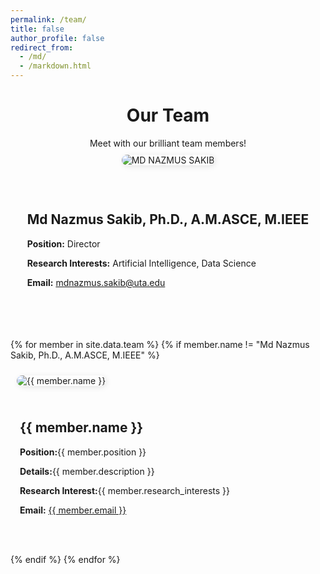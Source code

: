 ```yaml
---
permalink: /team/
title: false
author_profile: false
redirect_from: 
  - /md/
  - /markdown.html
---
```


<style>
    .profile-pic {
        max-width: 250px;
        height: auto;
        margin: 10px;
        border-radius: 10px;
        box-shadow: 2px 2px 10px rgba(0, 0, 0, 0.1);
    }

    .align-center, .align-left, .align-right {
        display: flex;
        align-items: center;
        gap: 20px;
        margin-bottom: 20px;
    }

    .align-center {
        flex-direction: column;
        text-align: center;
    }

    .align-left {
        flex-direction: row;
        text-align: left;
    }

    .align-right {
        flex-direction: row-reverse;
        text-align: right;
    }

    .info {
        max-width: 500px;
        padding: 15px;
        text-align: justify;
    }

    .btn {
        padding: 8px 12px;
        margin: 5px;
        border-radius: 5px;
        text-decoration: none;
        font-size: 1.1em;
        transition: all 0.3s ease;
    }

    .btn-blue { color: #007BFF; }
    .btn-green { color: #28a745; }
    .btn-red { color: #dc3545; }
    
    .btn:hover {
        transform: scale(1.1);
    }
</style>

<!-- Centered heading and intro text -->
<h1 style="text-align: center;">Our Team</h1>
<p style="text-align: center; max-width: 800px; margin: 0 auto;">
  Meet with our brilliant team members!
</p>

<div class="align-center">
    <img src="{{ '/images/MdNazmus_Sakib.jpg' | relative_url }}" alt="MD NAZMUS SAKIB" class="profile-pic">
    <div class="info">
        <h2>Md Nazmus Sakib, Ph.D., A.M.ASCE, M.IEEE</h2>
        <p><strong>Position:</strong> Director</p>
        <p><strong>Research Interests:</strong> Artificial Intelligence, Data Science</p>
        <p><strong>Email:</strong> <a href="mailto:mdnazmus.sakib@uta.edu">mdnazmus.sakib@uta.edu</a></p>
        <p>
            <a href="https://www.linkedin.com/in/md-nazmus-sakib-8b065124/" class="btn btn-blue"><i class="fab fa-linkedin"></i></a>
            <a href="https://scholar.google.com/citations?user=pK5cGsAAAAAJ&hl=en&authuser=1&oi=ao" class="btn btn-green"><i class="fas fa-graduation-cap"></i></a>
            <a href="https://sites.google.com/view/mnsakib-site/cv" class="btn btn-red"><i class="fas fa-file-alt"></i></a>
        </p>
    </div>
</div>

{% for member in site.data.team %}
{% if member.name != "Md Nazmus Sakib, Ph.D., A.M.ASCE, M.IEEE" %}
<div class="align-{{ member.alignment }}">
    <img src="{{ '/images/' | append: member.image | relative_url }}" alt="{{ member.name }}" class="profile-pic">
    <div class="info">
        <h2>{{ member.name }}</h2>
        <p><strong>Position:</strong>{{ member.position }}</p>
        <p><strong>Details:</strong>{{ member.description }}</p>
        <p><strong>Research Interest:</strong>{{ member.research_interests }}</p>
        <p><strong>Email:</strong> <a href="mailto:{{ member.email }}">{{ member.email }}</a></p>
        <p>
            <a href="{{ member.linkedin }}" class="btn btn-blue"><i class="fab fa-linkedin"></i></a>
            <a href="{{ member.google_scholar }}" class="btn btn-green"><i class="fas fa-graduation-cap"></i></a>
            <a href="{{ member.cv }}" class="btn btn-red"><i class="fas fa-file-alt"></i></a>
        </p>
    </div>
</div>
{% endif %}
{% endfor %}
